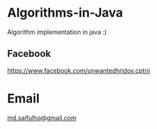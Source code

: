 # Algorithms-in-Java
Algorithm implementation in java :)

## Facebook
https://www.facebook.com/unwantedhridoy.cptrii

# Email
md.saifulhq@gmail.com
